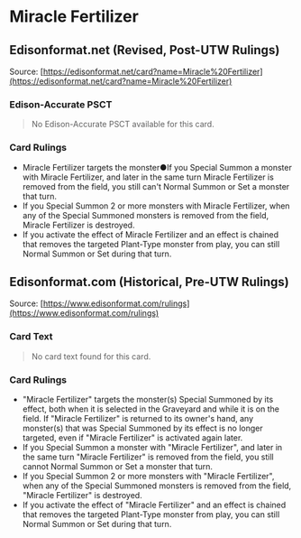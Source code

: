# Miracle Fertilizer

## Edisonformat.net (Revised, Post-UTW Rulings)

Source: [https://edisonformat.net/card?name=Miracle%20Fertilizer](https://edisonformat.net/card?name=Miracle%20Fertilizer)

### Edison-Accurate PSCT

> No Edison-Accurate PSCT available for this card.

### Card Rulings

*   Miracle Fertilizer targets the monster●If you Special Summon a monster with Miracle Fertilizer, and later in the same turn Miracle Fertilizer is removed from the field, you still can't Normal Summon or Set a monster that turn.
*   If you Special Summon 2 or more monsters with Miracle Fertilizer, when any of the Special Summoned monsters is removed from the field, Miracle Fertilizer is destroyed.
*   If you activate the effect of Miracle Fertilizer and an effect is chained that removes the targeted Plant-Type monster from play, you can still Normal Summon or Set during that turn.


## Edisonformat.com (Historical, Pre-UTW Rulings)

Source: [https://www.edisonformat.com/rulings](https://www.edisonformat.com/rulings)

### Card Text

> No card text found for this card.

### Card Rulings

*   "Miracle Fertilizer" targets the monster(s) Special Summoned by its effect, both when it is selected in the Graveyard and while it is on the field. If "Miracle Fertilizer" is returned to its owner's hand, any monster(s) that was Special Summoned by its effect is no longer targeted, even if "Miracle Fertilizer" is activated again later.
*   If you Special Summon a monster with "Miracle Fertilizer", and later in the same turn "Miracle Fertilizer" is removed from the field, you still cannot Normal Summon or Set a monster that turn.
*   If you Special Summon 2 or more monsters with "Miracle Fertilizer", when any of the Special Summoned monsters is removed from the field, "Miracle Fertilizer" is destroyed.
*   If you activate the effect of "Miracle Fertilizer" and an effect is chained that removes the targeted Plant-Type monster from play, you can still Normal Summon or Set during that turn.



